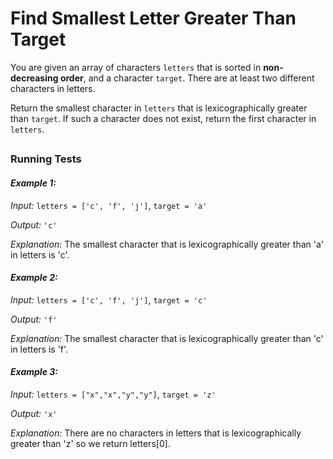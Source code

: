 
# Find Smallest Letter Greater Than Target

You are given an array of characters `letters` that is sorted in **non-decreasing order**, and a character `target`. There are at least two different characters in letters.

Return the smallest character in `letters` that is lexicographically greater than `target`. If such a character does not exist, return the first character in `letters`.
##
### Running Tests

#### ***Example 1:***

*Input:* `letters = ['c', 'f', 'j']`, `target = 'a'`

*Output:* `'c'`

*Explanation:* The smallest character that is lexicographically greater than 'a' in letters is 'c'.

#### ***Example 2:***

*Input:* `letters = ['c', 'f', 'j']`, `target = 'c'`

*Output:* `'f'`

*Explanation:* The smallest character that is lexicographically greater than 'c' in letters is 'f'.

#### ***Example 3:***

*Input:* `letters = ["x","x","y","y"]`, `target = 'z'`

*Output:* `'x'`

*Explanation:* There are no characters in letters that is lexicographically greater than 'z' so we return letters[0].
